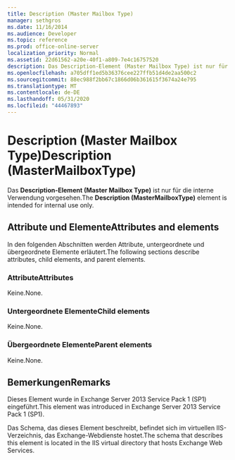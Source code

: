 ```yaml
---
title: Description (Master Mailbox Type)
manager: sethgros
ms.date: 11/16/2014
ms.audience: Developer
ms.topic: reference
ms.prod: office-online-server
localization_priority: Normal
ms.assetid: 22d61562-a20e-40f1-a809-7e4c16757520
description: Das Description-Element (Master Mailbox Type) ist nur für die interne Verwendung vorgesehen.
ms.openlocfilehash: a705dff1ed5b36376cee227ffb51d4de2aa500c2
ms.sourcegitcommit: 88ec988f2bb67c1866d06b361615f3674a24e795
ms.translationtype: MT
ms.contentlocale: de-DE
ms.lasthandoff: 05/31/2020
ms.locfileid: "44467893"
---
```

# <a name="description-mastermailboxtype"></a><span data-ttu-id="99040-103">Description (Master Mailbox Type)</span><span class="sxs-lookup"><span data-stu-id="99040-103">Description (MasterMailboxType)</span></span>

<span data-ttu-id="99040-104">Das **Description-Element (Master Mailbox Type)** ist nur für die interne Verwendung vorgesehen.</span><span class="sxs-lookup"><span data-stu-id="99040-104">The **Description (MasterMailboxType)** element is intended for internal use only.</span></span> 

## <a name="attributes-and-elements"></a><span data-ttu-id="99040-105">Attribute und Elemente</span><span class="sxs-lookup"><span data-stu-id="99040-105">Attributes and elements</span></span>

<span data-ttu-id="99040-106">In den folgenden Abschnitten werden Attribute, untergeordnete und übergeordnete Elemente erläutert.</span><span class="sxs-lookup"><span data-stu-id="99040-106">The following sections describe attributes, child elements, and parent elements.</span></span>
  
### <a name="attributes"></a><span data-ttu-id="99040-107">Attribute</span><span class="sxs-lookup"><span data-stu-id="99040-107">Attributes</span></span>

<span data-ttu-id="99040-108">Keine.</span><span class="sxs-lookup"><span data-stu-id="99040-108">None.</span></span>
  
### <a name="child-elements"></a><span data-ttu-id="99040-109">Untergeordnete Elemente</span><span class="sxs-lookup"><span data-stu-id="99040-109">Child elements</span></span>

<span data-ttu-id="99040-110">Keine.</span><span class="sxs-lookup"><span data-stu-id="99040-110">None.</span></span>
  
### <a name="parent-elements"></a><span data-ttu-id="99040-111">Übergeordnete Elemente</span><span class="sxs-lookup"><span data-stu-id="99040-111">Parent elements</span></span>

<span data-ttu-id="99040-112">Keine.</span><span class="sxs-lookup"><span data-stu-id="99040-112">None.</span></span>
  
## <a name="remarks"></a><span data-ttu-id="99040-113">Bemerkungen</span><span class="sxs-lookup"><span data-stu-id="99040-113">Remarks</span></span>

<span data-ttu-id="99040-114">Dieses Element wurde in Exchange Server 2013 Service Pack 1 (SP1) eingeführt.</span><span class="sxs-lookup"><span data-stu-id="99040-114">This element was introduced in Exchange Server 2013 Service Pack 1 (SP1).</span></span>
  
<span data-ttu-id="99040-115">Das Schema, das dieses Element beschreibt, befindet sich im virtuellen IIS-Verzeichnis, das Exchange-Webdienste hostet.</span><span class="sxs-lookup"><span data-stu-id="99040-115">The schema that describes this element is located in the IIS virtual directory that hosts Exchange Web Services.</span></span>
  

